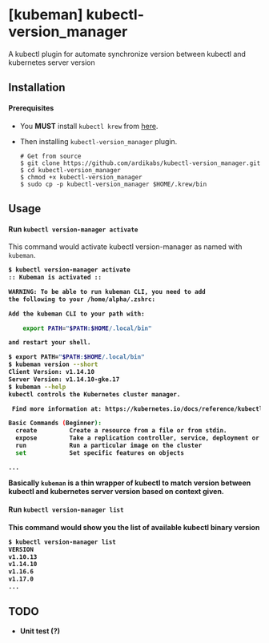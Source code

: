 # [kubeman] kubectl-version_manager
A kubectl plugin for automate synchronize version between kubectl and kubernetes server version

## Installation
#### Prerequisites
* You **MUST** install `kubectl krew` from [here](https://krew.sigs.k8s.io/docs/user-guide/setup/install/).
* Then installing `kubectl-version_manager` plugin.

    ```shell
    # Get from source
    $ git clone https://github.com/ardikabs/kubectl-version_manager.git
    $ cd kubectl-version_manager
    $ chmod +x kubectl-version_manager
    $ sudo cp -p kubectl-version_manager $HOME/.krew/bin
    ```

## Usage
>
#### Run `kubectl version-manager activate`
This command would activate kubectl version-manager as named with `kubeman`.<b>
```bash
$ kubectl version-manager activate
:: Kubeman is activated ::

WARNING: To be able to run kubeman CLI, you need to add
the following to your /home/alpha/.zshrc:

Add the kubeman CLI to your path with:

    export PATH="$PATH:$HOME/.local/bin"

and restart your shell.

$ export PATH="$PATH:$HOME/.local/bin"
$ kubeman version --short
Client Version: v1.14.10
Server Version: v1.14.10-gke.17
$ kubeman --help
kubectl controls the Kubernetes cluster manager.

 Find more information at: https://kubernetes.io/docs/reference/kubectl/overview/

Basic Commands (Beginner):
  create         Create a resource from a file or from stdin.
  expose         Take a replication controller, service, deployment or pod and expose it as a new Kubernetes Service
  run            Run a particular image on the cluster
  set            Set specific features on objects

...
```
Basically `kubeman` is a thin wrapper of kubectl to match version between kubectl and kubernetes server version based on context given.

#### Run `kubectl version-manager list`
This command would show you the list of available kubectl binary version
```bash
$ kubectl version-manager list
VERSION
v1.10.13
v1.14.10
v1.16.6
v1.17.0
...
```

## TODO
* Unit test (?)